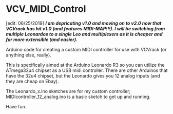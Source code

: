 # VCV_MIDI_Control
[edit: 06/25/2019]
***I am depricating v1.0 and moving on to v2.0 now that VCVrack has hit v1.0 (and features MIDI-MAP!!!). I will be switching from multiple Leonardos to a single Leo and multiplexers as it is cheaper and far more extensible (and easier).***

Arduino code for creating a custom MIDI controller for use with VCVrack (or anything else, really).

This is specifically aimed at the Arduino Leonardo R3 so you can utilize the ATmega32u4 chipset as a USB midi controller. There are other Arduinos that have the 32u4 chipset, but the Leonardo gives you 12 analog inputs (and they are cheap on Ebay).

The Leonardo_x.ino sketches are for my custom controller; MIDIcontroller_12_analog.ino is a basic sketch to get up and running.

Have fun.
